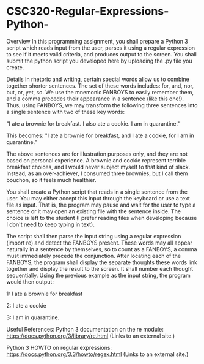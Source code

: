 # CSC320-Regular-Expressions-Python-
Overview
In this programming assignment, you shall prepare a Python 3 script which reads input from the user, parses it using a regular expression to see if it meets valid criteria, and produces output to the screen. You shall submit the python script you developed here by uploading the .py file you create.  

Details
In rhetoric and writing, certain special words allow us to combine together shorter sentences. The set of these words includes: for, and, nor, but, or, yet, so. We use the mnemonic FANBOYS to easily remember them, and a comma precedes their appearance in a sentence (like this one!). Thus, using FANBOYS, we may transform the following three sentences into a single sentence with two of these key words:

"I ate a brownie for breakfast. I also ate a cookie. I am in quarantine."

This becomes: "I ate a brownie for breakfast, and I ate a cookie, for I am in quarantine."

The above sentences are for illustration purposes only, and they are not based on personal experience. A brownie and cookie represent terrible breakfast choices, and I would never subject myself to that kind of slack. Instead, as an over-achiever, I consumed three brownies, but I call them bouchon, so it feels much healthier. 

You shall create a Python script that reads in a single sentence from the user. You may either accept this input through the keyboard or use a text file as input. That is, the program may pause and wait for the user to type a sentence or it may open an existing file with the sentence inside. The choice is left to the student (I prefer reading files when developing because I don't need to keep typing in text). 

The script shall then parse the input string using a regular expression (import re) and detect the FANBOYS present. These words may all appear naturally in a sentence by themselves, so to count as a FANBOYS, a comma must immediately precede the conjunction. After locating each of the FANBOYS, the program shall display the separate thoughts these words link together and display the result to the screen. It shall number each thought sequentially. Using the previous example as the input string, the program would then output:

1: I ate a brownie for breakfast

2: I ate a cookie

3: I am in quarantine. 
 

Useful References:
Python 3 documentation on the re module: https://docs.python.org/3/library/re.html (Links to an external site.) 

Python 3 HOWTO on regular expressions: https://docs.python.org/3.3/howto/regex.html (Links to an external site.) 
